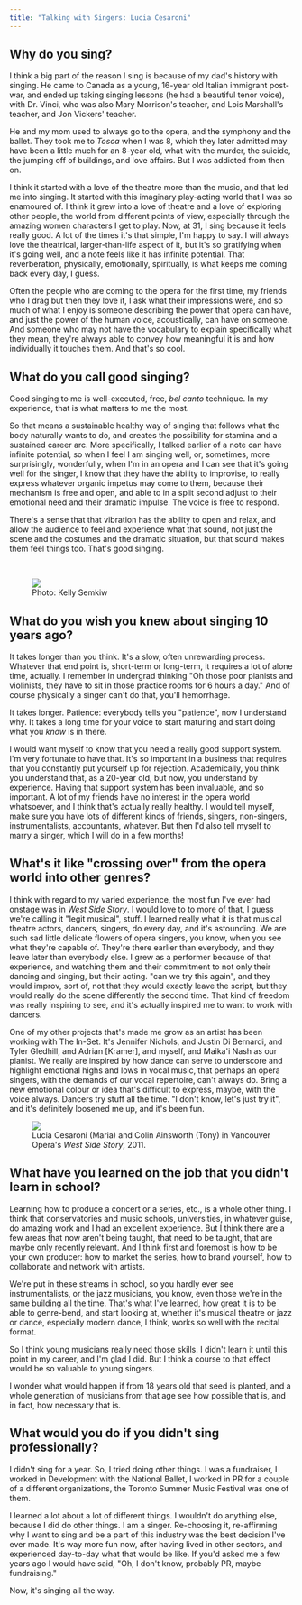```yaml
---
title: "Talking with Singers: Lucia Cesaroni"
---
```


<h2>Why do you sing?</h2>
<p>
	I think a big part of the reason I sing is because of my dad's history with singing. He came to Canada as a young, 16-year old Italian immigrant post-war, and ended up taking singing lessons (he had a beautiful tenor voice), with Dr. Vinci, who was also Mary Morrison's teacher, and Lois Marshall's teacher, and Jon Vickers' teacher.
</p>
<p>
	He and my mom used to always go to the opera, and the symphony and the ballet. They took me to <em>Tosca</em> when I was 8, which they later admitted may have been a little much for an 8-year old, what with the murder, the suicide, the jumping off of buildings, and love affairs. But I was addicted from then on.
</p>
<p>
	I think it started with a love of the theatre more than the music, and that led me into singing. It started with this imaginary play-acting world that I was so enamoured of. I think it grew into a love of theatre and a love of exploring other people, the world from different points of view, especially through the amazing women characters I get to play. Now, at 31, I sing because it feels really good. A lot of the times it's that simple, I'm happy to say. I will always love the theatrical, larger-than-life aspect of it, but it's so gratifying when it's going well, and a note feels like it has infinite potential. That reverberation, physically, emotionally, spiritually, is what keeps me coming back every day, I guess.
</p>
<p>
	Often the people who are coming to the opera for the first time, my friends who I drag but then they love it, I ask what their impressions were, and so much of what I enjoy is someone describing the power that opera can have, and just the power of the human voice, acoustically, can have on someone. And someone who may not have the vocabulary to explain specifically what they mean, they're always able to convey how meaningful it is and how individually it touches them. And that's so cool.
</p>
<h2>What do you call good singing?</h2>
<p>
	Good singing to me is well-executed, free, <em>bel canto</em> technique. In my experience, that is what matters to me the most.
</p>
<p>
	So that means a sustainable healthy way of singing that follows what the body naturally wants to do, and creates the possibility for stamina and a sustained career arc. More specifically, I talked earlier of a note can have infinite potential, so when I feel I am singing well, or, sometimes, more surprisingly, wonderfully, when I'm in an opera and I can see that it's going well for the singer, I know that they have the ability to improvise, to really express whatever organic impetus may come to them, because their mechanism is free and open, and able to in a split second adjust to their emotional need and their dramatic impulse. The voice is free to respond.
</p>
<p>
	There's a sense that that vibration has the ability to open and relax, and allow the audience to feel and experience what that sound, not just the scene and the costumes and the dramatic situation, but that sound makes them feel things too. That's good singing.
</p>
<p>
	<br>
</p>
<figure data-type="image"><a href="/webhook-uploads/1428794158343/Photo-by-Kelly-Semkiw-1_Fotor.jpg"><img data-resize-src="http://lh3.googleusercontent.com/oGZeVuq97tFch0O1ZNN7aurgAEFTBLU1itZN-MIFarz_25We18HYUDpHpWY1viQyamfCnTWKSAHnqVv7WnnHPfll9LM" src="http://lh3.googleusercontent.com/oGZeVuq97tFch0O1ZNN7aurgAEFTBLU1itZN-MIFarz_25We18HYUDpHpWY1viQyamfCnTWKSAHnqVv7WnnHPfll9LM=s1200"></a><figcaption>Photo: Kelly Semkiw</figcaption></figure>
<h2>What do you wish you knew about singing 10 years ago?</h2>
<p>
	It takes longer than you think. It's a slow, often unrewarding process. Whatever that end point is, short-term or long-term, it requires a lot of alone time, actually. I remember in undergrad thinking "Oh those poor pianists and violinists, they have to sit in those practice rooms for 6 hours a day." And of course physically a singer can't do that, you'll hemorrhage.
</p>
<p>
	It takes longer. Patience: everybody tells you "patience", now I understand why. It takes a long time for your voice to start maturing and start doing what you <em>know</em> is in there.
</p>
<p>
	I would want myself to know that you need a really good support system. I'm very fortunate to have that. It's so important in a business that requires that you constantly put yourself up for rejection. Academically, you think you understand that, as a 20-year old, but now, you understand by experience. Having that support system has been invaluable, and so important. A lot of my friends have no interest in the opera world whatsoever, and I think that's actually really healthy. I would tell myself, make sure you have lots of different kinds of friends, singers, non-singers, instrumentalists, accountants, whatever. But then I'd also tell myself to marry a singer, which I will do in a few months!
</p>
<h2>What's it like "crossing over" from the opera world into other genres?</h2>
<p>
	I think with regard to my varied experience, the most fun I've ever had onstage was in <em>West Side Story</em>. I would love to to more of that, I guess we're calling it "legit musical", stuff. I learned really what it is that musical theatre actors, dancers, singers, do every day, and it's astounding. We are such sad little delicate flowers of opera singers, you know, when you see what they're capable of. They're there earlier than everybody, and they leave later than everybody else. I grew as a performer because of that experience, and watching them and their commitment to not only their dancing and singing, but their acting. "can we try this again", and they would improv, sort of, not that they would exactly leave the script, but they would really do the scene differently the second time. That kind of freedom was really inspiring to see, and it's actually inspired me to want to work with dancers.
</p>
<p>
	One of my other projects that's made me grow as an artist has been working with The In-Set. It's Jennifer Nichols, and Justin Di Bernardi, and Tyler Gledhill, and Adrian [Kramer], and myself, and Maika'i Nash as our pianist. We really are inspired by how dance can serve to underscore and highlight emotional highs and lows in vocal music, that perhaps an opera singers, with the demands of our vocal repertoire, can't always do. Bring a new emotional colour or idea that's difficult to express, maybe, with the voice always. Dancers try stuff all the time. "I don't know, let's just try it", and it's definitely loosened me up, and it's been fun.
</p>
<figure data-type="image"><a href="/webhook-uploads/1428794198846/Lucia-Maria-in-West-Side-Story-with-Vancouver-Opera-3_Fotor-697x1024.jpg"><img data-resize-src="http://lh3.googleusercontent.com/zhz1naQcalKvksYS0hA4btiLE0nYPamksEQbOHHkKW8v6DVhtDuFU9duffcrWx0fnKRuRMfWvbBroSBTVBdRNtGTPr8" src="http://lh3.googleusercontent.com/zhz1naQcalKvksYS0hA4btiLE0nYPamksEQbOHHkKW8v6DVhtDuFU9duffcrWx0fnKRuRMfWvbBroSBTVBdRNtGTPr8=s1200"></a><figcaption>Lucia Cesaroni (Maria) and Colin Ainsworth (Tony) in Vancouver Opera's <em>West Side Story</em>, 2011.</figcaption></figure>
<h2>What have you learned on the job that you didn't learn in school?</h2>
<p>
	Learning how to produce a concert or a series, etc., is a whole other thing. I think that conservatories and music schools, universities, in whatever guise, do amazing work and I had an excellent experience. But I think there are a few areas that now aren't being taught, that need to be taught, that are maybe only recently relevant. And I think first and foremost is how to be your own producer: how to market the series, how to brand yourself, how to collaborate and network with artists.
</p>
<p>
	We're put in these streams in school, so you hardly ever see instrumentalists, or the jazz musicians, you know, even those we're in the same building all the time. That's what I've learned, how great it is to be able to genre-bend, and start looking at, whether it's musical theatre or jazz or dance, especially modern dance, I think, works so well with the recital format.
</p>
<p>
	So I think young musicians really need those skills. I didn't learn it until this point in my career, and I'm glad I did. But I think a course to that effect would be so valuable to young singers.
</p>
<p>
	I wonder what would happen if from 18 years old that seed is planted, and a whole generation of musicians from that age see how possible that is, and in fact, how necessary that is.
</p>
<h2>What would you do if you didn't sing professionally?</h2>
<p>
	I didn't sing for a year. So, I tried doing other things. I was a fundraiser, I worked in Development with the National Ballet, I worked in PR for a couple of a different organizations, the Toronto Summer Music Festival was one of them.
</p>
<p>
	I learned a lot about a lot of different things. I wouldn't do anything else, because I did do other things. I am a singer. Re-choosing it, re-affirming why I want to sing and be a part of this industry was the best decision I've ever made. It's way more fun now, after having lived in other sectors, and experienced day-to-day what that would be like. If you'd asked me a few years ago I would have said, "Oh, I don't know, probably PR, maybe fundraising."
</p>
<p>
	Now, it's singing all the way.
</p>

